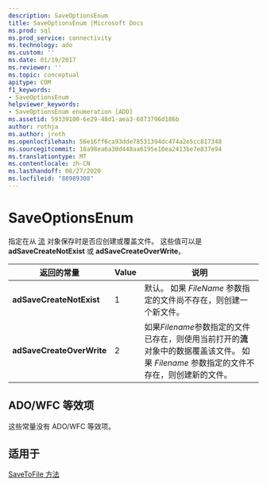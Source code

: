 ```yaml
---
description: SaveOptionsEnum
title: SaveOptionsEnum |Microsoft Docs
ms.prod: sql
ms.prod_service: connectivity
ms.technology: ado
ms.custom: ''
ms.date: 01/19/2017
ms.reviewer: ''
ms.topic: conceptual
apitype: COM
f1_keywords:
- SaveOptionsEnum
helpviewer_keywords:
- SaveOptionsEnum enumeration [ADO]
ms.assetid: 59339100-6e29-48d1-aea3-6873796d186b
author: rothja
ms.author: jroth
ms.openlocfilehash: 56e16ff6ca93dde78531394dc474a2e5cc817348
ms.sourcegitcommit: 18a98ea6a30d448aa6195e10ea2413be7e837e94
ms.translationtype: MT
ms.contentlocale: zh-CN
ms.lasthandoff: 08/27/2020
ms.locfileid: "88989308"
---
```

# <a name="saveoptionsenum"></a>SaveOptionsEnum
指定在从 [流](./stream-object-ado.md) 对象保存时是否应创建或覆盖文件。 这些值可以是 **adSaveCreateNotExist** 或 **adSaveCreateOverWrite**。  
  
|返回的常量|Value|说明|  
|--------------|-----------|-----------------|  
|**adSaveCreateNotExist**|1|默认。 如果 *FileName* 参数指定的文件尚不存在，则创建一个新文件。|  
|**adSaveCreateOverWrite**|2|如果*Filename*参数指定的文件已存在，则使用当前打开的**流**对象中的数据覆盖该文件。 如果 *Filename* 参数指定的文件不存在，则创建新的文件。|  
  
## <a name="adowfc-equivalent"></a>ADO/WFC 等效项  
 这些常量没有 ADO/WFC 等效项。  
  
## <a name="applies-to"></a>适用于  
 [SaveToFile 方法](./savetofile-method.md)